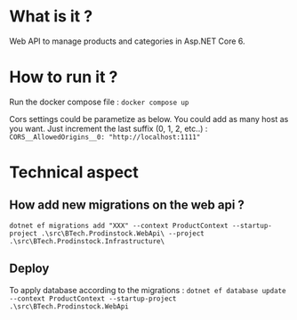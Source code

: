 # What is it ?
Web API to manage products and categories in Asp.NET Core 6.

# How to run it ?
Run the docker compose file :
``docker compose up``

Cors settings could be parametize as below. You could add as many host as you want. Just increment the last suffix (0, 1, 2, etc..) :
``CORS__AllowedOrigins__0: "http://localhost:1111" ``

# Technical aspect
## How add new migrations on the web api ?
``dotnet ef migrations add "XXX" --context ProductContext --startup-project .\src\BTech.Prodinstock.WebApi\ --project .\src\BTech.Prodinstock.Infrastructure\``

## Deploy
To apply database according to the migrations :
``dotnet ef database update --context ProductContext --startup-project .\src\BTech.Prodinstock.WebApi``
